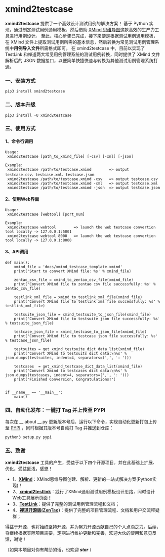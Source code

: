 # xmind2testcase

**xmind2testcase** 提供了一个高效设计测试用例的解决方案！
基于 Python 实现，通过制定测试用例通用模板，然后借助 [XMind 思维导图](https://www.xmind.cn/)这款高效的生产力工具进行用例设计。
至此，核心步骤已完成，接下来便是根据测试用例通用模板，在 XMind 文件上提取测试用例所需的基本信息，然后转换为常见测试用例管理系统中**用例导入文件**所需格式即可。
在 xmind2testcase 中，目前以实现了 TestLink 和禅道两大常见用例管理系统的测试用例转换，同时提供了 XMind 文件解析后的 JSON 数据接口，以便简单快捷快速与转换为其他测试用例管理系统打通。


### 一、安装方式
```
pip3 install xmind2testcase
```

### 二、版本升级
```
pip3 install -U xmind2testcase
```

### 三、使用方式

#### 1、命令行调用
```
Usage:
 xmind2testcase [path_to_xmind_file] [-csv] [-xml] [-json]

Example:
 xmind2testcase /path/to/testcase.xmind        => output testcase.csv、testcase.xml、testcase.json
 xmind2testcase /path/to/testcase.xmind -csv   => output testcase.csv
 xmind2testcase /path/to/testcase.xmind -xml   => output testcase.xml
 xmind2testcase /path/to/testcase.xmind -json  => output testcase.json
```

#### 2、使用Web界面
```
Usage:
 xmind2testcase [webtool] [port_num]

Example:
 xmind2testcase webtool        => launch the web testcase convertion tool locally -> 127.0.0.1:5001
 xmind2testcase webtool 8000   => launch the web testcase convertion tool locally -> 127.0.0.1:8000
```

#### 3、API调用
```
def main():
    xmind_file = 'docs/xmind_testcase_template.xmind'
    print('Start to convert XMind file: %s' % xmind_file)

    zentao_csv_file = xmind_to_zentao_csv_file(xmind_file)
    print('Convert XMind file to zentao csv file successfully: %s' % zentao_csv_file)

    testlink_xml_file = xmind_to_testlink_xml_file(xmind_file)
    print('Convert XMind file to testlink xml file successfully: %s' % testlink_xml_file)

    testsuite_json_file = xmind_testsuite_to_json_file(xmind_file)
    print('Convert XMind file to testsuite json file successfully: %s' % testsuite_json_file)

    testcase_json_file = xmind_testcase_to_json_file(xmind_file)
    print('Convert XMind file to testcase json file successfully: %s' % testcase_json_file)

    testsuites = get_xmind_testsuite_dict_data_list(xmind_file)
    print('Convert XMind to testsuits dict data:\n%s' % json.dumps(testsuites, indent=4, separators=(',', ': ')))

    testcases  = get_xmind_testcase_dict_data_list(xmind_file)
    print('Convert Xmind to testcases dict data:\n%s' % json.dumps(testcases, indent=4, separators=(',', ': ')))
    print('Finished Conversion, Congratulations!')


if __name__ == '__main__':
    main()
```

### 四、自动化发布：一键打 Tag 并上传至 PYPI 
每次在 __ about __.py 更新版本号后，运行以下命令，实现自动化更新打包上传至 [PYPI](https://pypi.org/) ，同时根据其版本号自动打 Tag 并推送到仓库：
```
python3 setup.py pypi
```


### 五、致谢
**xmind2testcase** 工具的产生，受益于以下四个开源项目，并在此基础上扩展、优化，受益匪浅，感恩！
- 1、**[XMind](https://github.com/zhuifengshen/xmind)**：XMind思维导图创建、解析、更新的一站式解决方案(Python实现)！  
- 2、**[xmind2testlink](https://github.com/tobyqin/xmind2testlink)**：践行了XMind通用测试用例模板设计思路，同时设计Web工具展示页面！
- 3、**[TestLink](http://www.testlink.org/)**：提供了完整的测试用例管理流程和文档；
- 4、**[禅道开源版(ZenTao)](https://www.zentao.net/)**：提供了完整的项目管理流程、文档和用户交流释疑群；

得益于开源，也将始终坚持开源，并为努力开源贡献自己的个人点滴之力。后续，将继续根据实际项目需要，定期进行维护更新和完善，欢迎大伙的使用和意见反馈，谢谢！

（如果本项目对你有帮助的话，也欢迎 _**star**_ ）